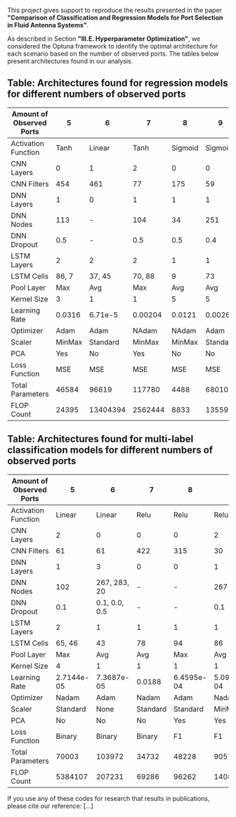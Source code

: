 This project gives support to reproduce the results presented in the paper **"Comparison of Classification and Regression Models for Port Selection in Fluid Antenna Systems"**. 

As described in Section **"III.E. Hyperparameter Optimization"**, we considered the Optuna framework to identify the optimal architecture for each scenario based on the number of observed ports. The tables below present architectures found in our analysis.

## Table: Architectures found for regression models for different numbers of observed ports
  
| Amount of Observed Ports | 5       | 6       | 7        | 8        | 9        | 10               | 15       |
|---------------------------|---------|---------|----------|----------|----------|------------------|----------|
| Activation Function       | Tanh    | Linear  | Tanh     | Sigmoid  | Sigmoid  | Tanh             | Linear   |
| CNN Layers                | 0       | 1       | 2        | 0        | 0        | 0                | 2        |
| CNN Filters               | 454     | 461     | 77       | 175      | 59       | 289              | 65       |
| DNN Layers                | 1       | 0       | 1        | 1        | 1        | 3                | 0        |
| DNN Nodes                 | 113     | -       | 104      | 34       | 251      | 244, 258, 138    | -        |
| DNN Dropout               | 0.5     | -       | 0.5      | 0.5      | 0.4      | 0.0, 0.0, 0.5    | -        |
| LSTM Layers               | 2       | 2       | 2        | 1        | 1        | 2                | 1        |
| LSTM Cells                | 86, 7   | 37, 45  | 70, 88   | 9        | 73       | 53, 70           | 95       |
| Pool Layer                | Max     | Avg     | Max      | Avg      | Avg      | Max              | Avg      |
| Kernel Size               | 3       | 1       | 1        | 5        | 5        | 3                | 4        |
| Learning Rate             | 0.0316  | 6.71e-5 | 0.00204  | 0.0121   | 0.00264  | 0.000827         | 0.00533  |
| Optimizer                 | Adam    | Adam    | NAdam    | NAdam    | Adam     | Adam             | Adam     |
| Scaler                    | MinMax  | Standard| MinMax   | MinMax   | Standard | MinMax           | Standard |
| PCA                       | Yes     | No      | Yes      | No       | No       | No               | No       |
| Loss Function             | MSE     | MSE     | MSE      | MSE      | MSE      | MSE              | MSE      |
| Total Parameters          | 46584   | 96619   | 117780   | 4488     | 68010    | 178464           | 74745    |
| FLOP Count                | 24395   | 13404394| 2562444  | 8833     | 135596   | 259612           | 16382005 |

## Table: Architectures found for multi-label classification models for different numbers of observed ports

| Amount of Observed Ports | 5       | 6                | 7     | 8     | 9      | 10     | 15      |
|---------------------------|---------|------------------|-------|-------|--------|--------|---------|
| Activation Function       | Linear  | Linear           | Relu  | Relu  | Relu   | Tanh   | Sigmoid |
| CNN Layers                | 2       | 0                | 0     | 0     | 2      | 0      | 1       |
| CNN Filters               | 61      | 61               | 422   | 315   | 30     | 71     | 424     |
| DNN Layers                | 1       | 3                | 0     | 0     | 1      | 1      | 1       |
| DNN Nodes                 | 102     | 267, 283, 20     | -     | -     | 267    | 228    | 235     |
| DNN Dropout               | 0.1     | 0.1, 0.0, 0.5    | -     | -     | 0.1    | 0.3    | 0.4     |
| LSTM Layers               | 2       | 1                | 1     | 1     | 1      | 1      | 1       |
| LSTM Cells                | 65, 46  | 43               | 78    | 94    | 86     | 56     | 72      |
| Pool Layer                | Max     | Avg              | Avg   | Max   | Avg    | Avg    | Avg     |
| Kernel Size               | 4       | 1                | 1     | 1     | 1      | 5      | 5       |
| Learning Rate             | 2.7144e-05 | 7.3687e-05    | 0.0188| 6.4595e-04 | 5.0905e-04 | 1.0447e-04 | 1.6677e-04 |
| Optimizer                 | Nadam   | Adam             | Nadam | Adam  | Nadam  | Nadam  | Nadam   |
| Scaler                    | Standard| None             | Standard | Standard | MinMax | MinMax | MinMax |
| PCA                       | No      | No               | No    | Yes   | Yes    | No     | Yes     |
| Loss Function             | Binary  | Binary           | Binary| F1    | F1     | F1     | Binary  |
| Total Parameters          | 70003   | 103972           | 34732 | 48228 | 90577  | 50904  | 216115  |
| FLOP Count                | 5384107 | 207231           | 69286 | 96262 | 1408901| 71464  | 132356879 |

If you use any of these codes for research that results in publications, please cite our reference: [...]

